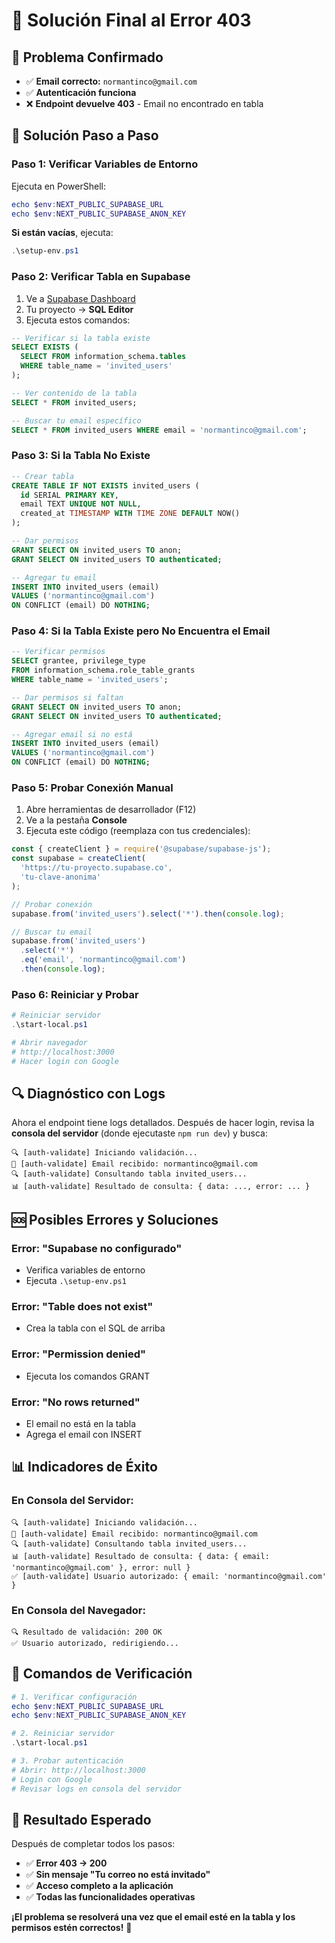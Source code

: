 # 🔧 Solución Final al Error 403

## 🎯 **Problema Confirmado**

- ✅ **Email correcto:** `normantinco@gmail.com`
- ✅ **Autenticación funciona**
- ❌ **Endpoint devuelve 403** - Email no encontrado en tabla

## 🚀 **Solución Paso a Paso**

### **Paso 1: Verificar Variables de Entorno**

Ejecuta en PowerShell:
```powershell
echo $env:NEXT_PUBLIC_SUPABASE_URL
echo $env:NEXT_PUBLIC_SUPABASE_ANON_KEY
```

**Si están vacías**, ejecuta:
```powershell
.\setup-env.ps1
```

### **Paso 2: Verificar Tabla en Supabase**

1. Ve a [Supabase Dashboard](https://supabase.com/dashboard)
2. Tu proyecto → **SQL Editor**
3. Ejecuta estos comandos:

```sql
-- Verificar si la tabla existe
SELECT EXISTS (
  SELECT FROM information_schema.tables 
  WHERE table_name = 'invited_users'
);

-- Ver contenido de la tabla
SELECT * FROM invited_users;

-- Buscar tu email específico
SELECT * FROM invited_users WHERE email = 'normantinco@gmail.com';
```

### **Paso 3: Si la Tabla No Existe**

```sql
-- Crear tabla
CREATE TABLE IF NOT EXISTS invited_users (
  id SERIAL PRIMARY KEY,
  email TEXT UNIQUE NOT NULL,
  created_at TIMESTAMP WITH TIME ZONE DEFAULT NOW()
);

-- Dar permisos
GRANT SELECT ON invited_users TO anon;
GRANT SELECT ON invited_users TO authenticated;

-- Agregar tu email
INSERT INTO invited_users (email) 
VALUES ('normantinco@gmail.com')
ON CONFLICT (email) DO NOTHING;
```

### **Paso 4: Si la Tabla Existe pero No Encuentra el Email**

```sql
-- Verificar permisos
SELECT grantee, privilege_type 
FROM information_schema.role_table_grants 
WHERE table_name = 'invited_users';

-- Dar permisos si faltan
GRANT SELECT ON invited_users TO anon;
GRANT SELECT ON invited_users TO authenticated;

-- Agregar email si no está
INSERT INTO invited_users (email) 
VALUES ('normantinco@gmail.com')
ON CONFLICT (email) DO NOTHING;
```

### **Paso 5: Probar Conexión Manual**

1. Abre herramientas de desarrollador (F12)
2. Ve a la pestaña **Console**
3. Ejecuta este código (reemplaza con tus credenciales):

```javascript
const { createClient } = require('@supabase/supabase-js');
const supabase = createClient(
  'https://tu-proyecto.supabase.co',
  'tu-clave-anonima'
);

// Probar conexión
supabase.from('invited_users').select('*').then(console.log);

// Buscar tu email
supabase.from('invited_users')
  .select('*')
  .eq('email', 'normantinco@gmail.com')
  .then(console.log);
```

### **Paso 6: Reiniciar y Probar**

```powershell
# Reiniciar servidor
.\start-local.ps1

# Abrir navegador
# http://localhost:3000
# Hacer login con Google
```

## 🔍 **Diagnóstico con Logs**

Ahora el endpoint tiene logs detallados. Después de hacer login, revisa la **consola del servidor** (donde ejecutaste `npm run dev`) y busca:

```
🔍 [auth-validate] Iniciando validación...
📧 [auth-validate] Email recibido: normantinco@gmail.com
🔍 [auth-validate] Consultando tabla invited_users...
📊 [auth-validate] Resultado de consulta: { data: ..., error: ... }
```

## 🆘 **Posibles Errores y Soluciones**

### **Error: "Supabase no configurado"**
- Verifica variables de entorno
- Ejecuta `.\setup-env.ps1`

### **Error: "Table does not exist"**
- Crea la tabla con el SQL de arriba

### **Error: "Permission denied"**
- Ejecuta los comandos GRANT

### **Error: "No rows returned"**
- El email no está en la tabla
- Agrega el email con INSERT

## 📊 **Indicadores de Éxito**

### **En Consola del Servidor:**
```
🔍 [auth-validate] Iniciando validación...
📧 [auth-validate] Email recibido: normantinco@gmail.com
🔍 [auth-validate] Consultando tabla invited_users...
📊 [auth-validate] Resultado de consulta: { data: { email: 'normantinco@gmail.com' }, error: null }
✅ [auth-validate] Usuario autorizado: { email: 'normantinco@gmail.com' }
```

### **En Consola del Navegador:**
```
🔍 Resultado de validación: 200 OK
✅ Usuario autorizado, redirigiendo...
```

## 🎯 **Comandos de Verificación**

```powershell
# 1. Verificar configuración
echo $env:NEXT_PUBLIC_SUPABASE_URL
echo $env:NEXT_PUBLIC_SUPABASE_ANON_KEY

# 2. Reiniciar servidor
.\start-local.ps1

# 3. Probar autenticación
# Abrir: http://localhost:3000
# Login con Google
# Revisar logs en consola del servidor
```

## 🎉 **Resultado Esperado**

Después de completar todos los pasos:
- ✅ **Error 403 → 200**
- ✅ **Sin mensaje "Tu correo no está invitado"**
- ✅ **Acceso completo a la aplicación**
- ✅ **Todas las funcionalidades operativas**

**¡El problema se resolverá una vez que el email esté en la tabla y los permisos estén correctos!** 🚀 